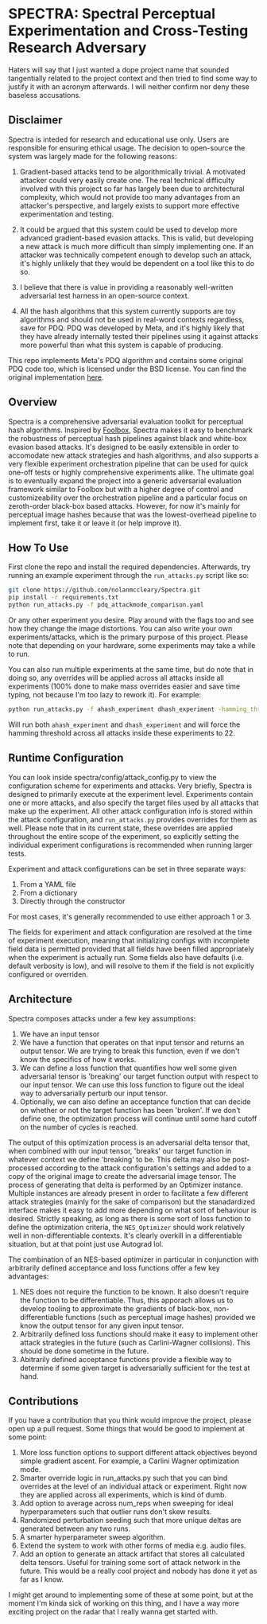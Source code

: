 # SPECTRA: Spectral Perceptual Experimentation and Cross-Testing Research Adversary

Haters will say that I just wanted a dope project name that sounded tangentially related to the project context and then tried to find some way to justify it with an acronym afterwards. I will neither confirm nor deny these baseless accusations.

## Disclaimer
Spectra is inteded for research and educational use only. Users are responsible for ensuring ethical usage. The decision to open-source the system was largely made for the following reasons:

1. Gradient-based attacks tend to be algorithmically trivial. A motivated attacker could very easily create one. The real technical difficulty involved with this project so far has largely been due to architectural complexity, which would not provide too many advantages from an attacker's perspective, and largely exists to support more effective experimentation and testing. 

2. It could be argued that this system could be used to develop more advanced gradient-based evasion attacks. This is valid, but developing a new attack is much more difficult than simply implementing one. If an attacker was technically competent enough to develop such an attack, it's highly unlikely that they would be dependent on a tool like this to do so.

3. I believe that there is value in providing a reasonably well-written adversarial test harness in an open-source context. 

4. All the hash algorithms that this system currently supports are toy algorithms and should not be used in real-word contexts regardless, save for PDQ. PDQ was developed by Meta, and it's highly likely that they have already internally tested their pipelines using it against attacks more powerful than what this system is capable of producing. 

This repo implements Meta's PDQ algorithm and contains some original PDQ code too, which is licensed under the BSD license. You can find the original implementation [here](https://github.com/facebook/ThreatExchange/tree/main/pdq).

## Overview
Spectra is a comprehensive adversarial evaluation toolkit for perceptual hash algorithms. Inspired by [Foolbox](https://github.com/bethgelab/foolbox), Spectra makes it easy to benchmark the robustness of perceptual hash pipelines against black and white-box evasion based attacks. It's designed to be easily extensible in order to accomodate new attack strategies and hash algorithms, and also supports a very flexible experiment orchestration pipeline that can be used for quick one-off tests or highly comprehensive experiments alike. The ultimate goal is to eventually expand the project into a generic adversarial evaluation framework similar to Foolbox but with a higher degree of control and customizeability over the orchestration pipeline and a particular focus on zeroth-order black-box based attacks. However, for now it's mainly for perceptual image hashes because that was the lowest-overhead pipeline to implement first, take it or leave it (or help improve it).


## How To Use

First clone the repo and install the required dependencies. Afterwards, try running an example experiment through the `run_attacks.py` script like so:

```bash
git clone https://github.com/nolanmccleary/Spectra.git
pip install -r requirements.txt
python run_attacks.py -f pdq_attackmode_comparison.yaml
```


Or any other experiment you desire. Play around with the flags too and see how they change the image distortions. You can also write your own experiments/attacks, which is the primary purpose of this project. Please note that depending on your hardware, some experiments may take a while to run. 


You can also run multiple experiments at the same time, but do note that in doing so, any overrides will be applied across all attacks inside all experiments (100% done to make mass overrides easier and save time typing, not because I'm too lazy to rework it). For example:

```bash
python run_attacks.py -f ahash_experiment dhash_experiment -hamming_threshold 22
```

Will run both `ahash_experiment` and `dhash_experiment` and will force the hamming threshold across all attacks inside these experiments to 22. 



## Runtime Configuration

You can look inside spectra/config/attack_config.py to view the configuration scheme for experiments and attacks. Very briefly, Spectra is designed to primarily execute at the experiment level. Experiments contain one or more attacks, and also specify the target files used by all attacks that make up the experiment. All other attack configuration info is stored within the attack configuration, and `run_attacks.py` provides overrides for them as well. Please note that in its current state, these overrides are applied throughout the entire scope of the experiment, so explicitly setting the individual experiment configurations is recommended when running larger tests. 

Experiment and attack configurations can be set in three separate ways: 
1. From a YAML file 
2. From a dictionary
3. Directly through the constructor

For most cases, it's generally recommended to use either approach 1 or 3.

The fields for experiment and attack configuration are resolved at the time of experiment execution, meaning that initializing configs with incomplete field data is permitted provided that all fields have been filled appropriately when the experiment is actually run. Some fields also have defaults (i.e. default verbosity is low), and will resolve to them if the field is not explicitly configured or overriden. 


## Architecture

Spectra composes attacks under a few key assumptions:

1. We have an input tensor
2. We have a function that operates on that input tensor and returns an output tensor. We are trying to break this function, even if we don't know the specifics of how it works. 
3. We can define a loss function that quantifies how well some given adversarial tensor is 'breaking' our target function output with respect to our input tensor. We can use this loss function to figure out the ideal way to adversarially perturb our input tensor. 
4. Optionally, we can also define an acceptance function that can decide on whether or not the target function has been 'broken'. If we don't define one, the optimization process will continue until some hard cutoff on the number of cycles is reached. 

The output of this optimization process is an adversarial delta tensor that, when combined with our input tensor, 'breaks' our target function in whatever context we define 'breaking' to be. This delta may also be post-processed according to the attack configuration's settings and added to a copy of the original image to create the adversarial image tensor. The process of generating that delta is performed by an Optimizer instance. Multiple instances are already present in order to facilitate a few different attack strategies (mainly for the sake of comparison) but the stanadardized interface makes it easy to add more depending on what sort of behaviour is desired. Strictly speaking, as long as there is some sort of loss function to define the optimization criteria, the `NES_Optimizer` should work relatively well in non-differentiable contexts. It's clearly overkill in a differentiable situation, but at that point just use Autograd lol. 

The combination of an NES-based optimizer in particular in conjunction with arbitrarily defined acceptance and loss functions offer a few key advantages:

1. NES does not require the function to be known. It also doesn't require the function to be differentiable. Thus, this apporach allows us to develop tooling to approximate the gradients of black-box, non-differentiable functions (such as perceptual image hashes) provided we know the output tensor for any given input tensor.
2. Arbitrarily defined loss functions should make it easy to implement other attack strategies in the future (such as Carlini-Wagner collisions). This should be done sometime in the future.
3. Abitrarily defined acceptance functions provide a flexible way to determine if some given target is adversarially sufficient for the test at hand. 




## Contributions

If you have a contribution that you think would improve the project, please open up a pull request. Some things that would be good to implement at some point:

1. More loss function options to support different attack objectives beyond simple gradient ascent. For example, a Carlini Wagner optimization mode. 
2. Smarter override logic in run_attacks.py such that you can bind overrides at the level of an individual attack or experiment. Right now they are applied across all experiments, which is kind of dumb.
3. Add option to average across num_reps when sweeping for ideal hyperparameters such that outlier runs don't skew results.
4. Randomized perturbation seeding such that more unique deltas are generated between any two runs.
5. A smarter hyperparameter sweep algorithm.
6. Extend the system to work with other forms of media e.g. audio files.
7. Add an option to generate an attack artifact that stores all calculated delta tensors. Useful for training some sort of attack network in the future. This would be a really cool project and nobody has done it yet as far as I know.


I might get around to implementing some of these at some point, but at the moment I'm kinda sick of working on this thing, and I have a way more exciting project on the radar that I really wanna get started with. 
